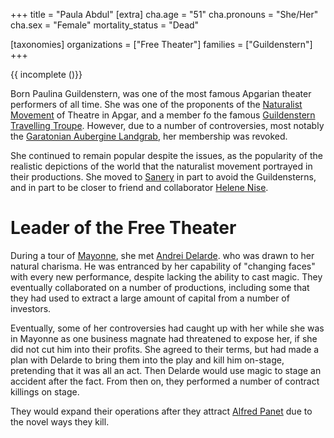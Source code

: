 +++
title = "Paula Abdul"
[extra]
cha.age = "51"
cha.pronouns = "She/Her"
cha.sex = "Female"
mortality_status = "Dead"

[taxonomies]
organizations = ["Free Theater"]
families = ["Guildenstern"]
+++

{{ incomplete ()}}

Born Paulina Guildenstern, was one of the most famous Apgarian theater performers of all time. She was one of the proponents of the 
[Naturalist Movement](@/misc/naturalist-movement.md) of Theatre in Apgar, and a member fo the famous 
[Guildenstern Travelling Troupe](@/organizations/guildenstern-travelling-troupe.md). However, due to a number of controversies, most notably 
the [Garatonian Aubergine Landgrab](@/events/garatonian-aubergine-landgrab.md), her membership was revoked.

She continued to remain popular despite the issues, as the popularity of the realistic depictions of the world that the naturalist movement portrayed in their productions.
She moved to [Sanery](@/locations/sanery.md) in part to avoid the Guildensterns, and in part to be closer to friend and collaborator [Helene Nise](@/charaters/helene-nise.md).

# Leader of the Free Theater
During a tour of [Mayonne](@/locations/mayonne.md), she met [Andrei Delarde](@/characters/andrei-delarde.md). who was drawn to her natural charisma. He was entranced by
her capability of "changing faces" with every new performance, despite lacking the ability to cast magic. They eventually collaborated on a number of productions, including some
that they had used to extract a large amount of capital from a number of investors.

Eventually, some of her controversies had caught up with her while she was in Mayonne as one business magnate had threatened to expose her, if she did not cut him into their
profits. She agreed to their terms, but had made a plan with Delarde to bring them into the play and kill him on-stage, pretending that it was all an act. Then Delarde would
use magic to stage an accident after the fact. From then on, they performed a number of contract killings on stage.

They would expand their operations after they attract [Alfred Panet](@/characters/alfred-panet.md) due to the novel ways they kill.

